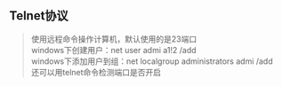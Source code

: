 ## Telnet协议
>使用远程命令操作计算机，默认使用的是23端口  
>windows下创建用户：net user admi a1!2 /add  
>windows下添加用户到组：net localgroup administrators admi /add  
>还可以用telnet命令检测端口是否开启
   